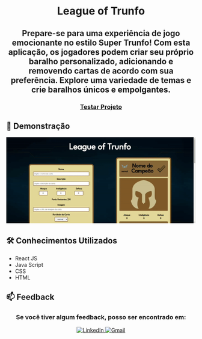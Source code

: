 <h1 align="center">League of Trunfo</h1>

<h2 align="center">
Prepare-se para uma experiência de jogo emocionante no estilo Super Trunfo! Com esta aplicação, os jogadores podem criar seu próprio baralho personalizado, adicionando e removendo cartas de acordo com sua preferência. Explore uma variedade de temas e crie baralhos únicos e empolgantes.
</h2>

<h3 align="center">
     <a target="_blank" href="https://jonathankarlinski.github.io/league-of-trunfo/">Testar Projeto</a>
</h3>

<h2>🎨 Demonstração</h2>

<p align="center">
    <img 
     src="./public/gifDemonstracao.gif"
     alt="Gif de demonstração do projeto">
</p>

<h2>🛠 Conhecimentos Utilizados</h2>

- React JS
- Java Script
- CSS
- HTML

<h2>📫 Feedback</h2>

<h3 align="center">
     Se você tiver algum feedback, posso ser encontrado em:
</h3>

<div align="center">
   <a target="_blank" href="https://www.linkedin.com/in/jonathankarlinski/">
        <img src="https://img.shields.io/badge/LinkedIn-0077B5?style=for-the-badge&logo=linkedin&logoColor=white" alt="LinkedIn">
    </a>
    <a target="_blank" href="mailto:jonathankarlinski57@gmail.com">
        <img src="https://img.shields.io/badge/Gmail-D14836?style=for-the-badge&logo=gmail&logoColor=white" alt="Gmail">
    </a>
</div>